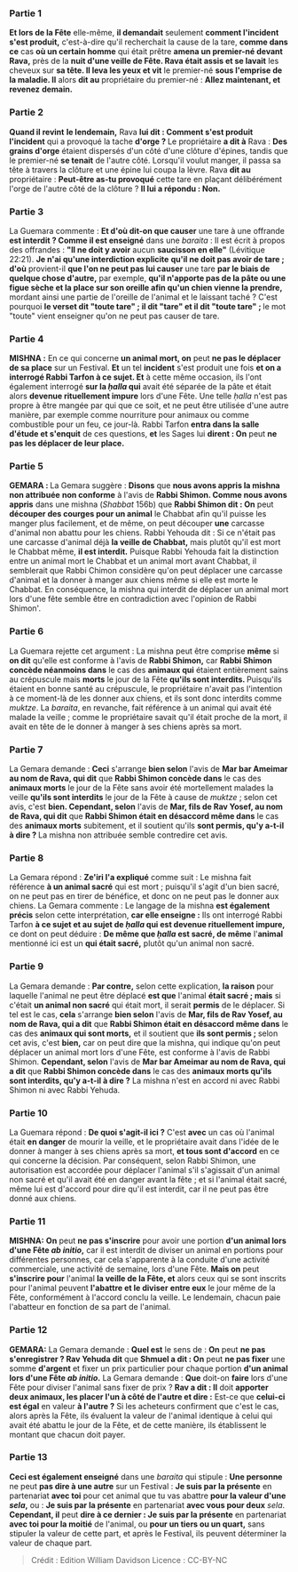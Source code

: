 
### Partie 1
<b>Et lors de la Fête</b> elle-même, <b>il demandait</b> seulement <b>comment l'incident s'est produit,</b> c'est-à-dire qu'il recherchait la cause de la tare, <b>comme dans ce</b> cas <b>où un certain homme</b> qui était prêtre <b>amena un premier-né devant Rava,</b> près de la <b>nuit d'une veille de Fête. Rava était assis et se lavait</b> les cheveux sur <b>sa tête. Il leva les yeux et vit</b> le premier-né <b>sous l'emprise de la maladie. Il</b> alors <b>dit au</b> propriétaire du premier-né : <b>Allez maintenant, et revenez</b> <b>demain.</b>

### Partie 2
<b>Quand il revint</b> <b>le lendemain,</b> Rava <b>lui dit : Comment s'est produit l'incident</b> qui a provoqué la tache <b>d'orge ? </b> Le propriétaire <b>a dit à</b> Rava : <b>Des grains d'orge</b> étaient dispersés d'un côté d'une clôture d'épines, tandis que</b> le premier-né <b>se tenait</b> de l'autre côté. Lorsqu'il voulut manger, il passa sa tête à travers la clôture et une épine lui coupa la lèvre.</b> Rava <b>dit au</b> propriétaire : <b>Peut-être as-tu provoqué</b> cette tare en plaçant délibérément l'orge de l'autre côté de la clôture ? <b>Il lui a répondu : Non.</b>

### Partie 3
La Guemara commente : <b>Et d'où dit-on que causer</b> une tare à une offrande <b>est interdit ? Comme il est enseigné</b> dans une <i>baraita</i> : Il est écrit à propos des offrandes : <b>"Il ne doit y avoir</b> aucun <b>saucisson en elle"</b> (Lévitique 22:21). <b>Je n'ai qu'une interdiction explicite</b> <b>qu'il ne doit pas avoir de tare ; d'où</b> provient-il <b>que l'on ne peut pas lui causer</b> une tare <b>par le biais de quelque chose d'autre,</b> par exemple, <b>qu'il n'apporte pas de la pâte ou une figue sèche et la place sur son oreille afin qu'un chien vienne la prendre,</b> mordant ainsi une partie de l'oreille de l'animal et le laissant taché ? C'est pourquoi <b>le verset dit "toute tare" ; il dit "tare" et il dit "toute tare" ; </b> le mot "toute" vient enseigner qu'on ne peut pas causer de tare.

### Partie 4
<strong>MISHNA :</strong> En ce qui concerne <b>un animal mort, on</b> peut <b>ne pas le déplacer de sa place</b> sur un Festival. <b>Et</b> un tel <b>incident</b> s'est produit une fois <b>et on a interrogé Rabbi Tarfon à ce sujet. Et</b> à cette même occasion, ils l'ont également interrogé <b>sur la <i>ḥalla</i> qui</b> avait été séparée de la pâte et était alors <b>devenue rituellement impure</b> lors d'une Fête. Une telle <i>ḥalla</i> n'est pas propre à être mangée par qui que ce soit, et ne peut être utilisée d'une autre manière, par exemple comme nourriture pour animaux ou comme combustible pour un feu, ce jour-là. Rabbi Tarfon <b>entra dans la salle d'étude et s'enquit</b> de ces questions, <b>et</b> les Sages lui <b>dirent : On</b> peut <b>ne pas les déplacer de leur place.</b>

### Partie 5
<strong>GEMARA : </strong>La Gemara suggère : <b>Disons</b> que <b>nous avons appris la mishna non attribuée</b> <b>non conforme</b> à l'avis de <b>Rabbi Shimon. Comme nous avons appris</b> dans une mishna (<i>Shabbat</i> 156b) que <b>Rabbi Shimon dit : On</b> peut <b>découper des courges pour un animal</b> le Chabbat afin qu'il puisse les manger plus facilement, et de même, on peut découper <b>une</b> carcasse d'animal non abattu pour les chiens. Rabbi Yehouda dit : Si ce n'était pas une carcasse d'animal</b> déjà <b>la veille de Chabbat,</b> mais plutôt qu'il est mort le Chabbat même, <b>il est interdit.</b> Puisque Rabbi Yehouda fait la distinction entre un animal mort le Chabbat et un animal mort avant Chabbat, il semblerait que Rabbi Chimon considère qu'on peut déplacer une carcasse d'animal et la donner à manger aux chiens même si elle est morte le Chabbat. En conséquence, la mishna qui interdit de déplacer un animal mort lors d'une fête semble être en contradiction avec l'opinion de Rabbi Shimon'.

### Partie 6
La Guemara rejette cet argument : La mishna peut être comprise <b>même</b> si <b>on dit</b> qu'elle est conforme à l'avis de <b>Rabbi Shimon,</b> car <b>Rabbi Shimon</b> <b>concède néanmoins dans</b> le cas des <b>animaux qui</b> étaient entièrement sains au crépuscule mais <b>morts</b> le jour de la Fête <b>qu'ils sont interdits. </b> Puisqu'ils étaient en bonne santé au crépuscule, le propriétaire n'avait pas l'intention à ce moment-là de les donner aux chiens, et ils sont donc interdits comme <i>muktze</i>. La <i>baraita</i>, en revanche, fait référence à un animal qui avait été malade la veille ; comme le propriétaire savait qu'il était proche de la mort, il avait en tête de le donner à manger à ses chiens après sa mort.

### Partie 7
La Gemara demande : <b>Ceci</b> s'arrange <b>bien selon</b> l'avis de <b>Mar bar Ameimar au nom de Rava, qui dit</b> que <b>Rabbi Shimon concède dans</b> le cas des <b>animaux morts</b> le jour de la Fête sans avoir été mortellement malades la veille <b>qu'ils sont interdits</b> le jour de la Fête à cause de <i>muktze</i> ; selon cet avis, c'est <b>bien. Cependant, selon</b> l'avis de <b>Mar, fils de Rav Yosef, au nom de Rava, qui dit</b> que <b>Rabbi Shimon était en désaccord même dans</b> le cas des <b>animaux morts</b> subitement, et il soutient qu'ils <b>sont permis, qu'y a-t-il à dire ? </b> La mishna non attribuée semble contredire cet avis.

### Partie 8
La Gemara répond : <b>Ze'iri l'a expliqué</b> comme suit : Le mishna fait référence <b>à un animal sacré</b> qui est mort ; puisqu'il s'agit d'un bien sacré, on ne peut pas en tirer de bénéfice, et donc on ne peut pas le donner aux chiens. La Gemara commente : Le langage de la mishna <b>est également précis</b> selon cette interprétation, <b>car elle enseigne :</b> Ils ont interrogé Rabbi Tarfon <b>à ce sujet et au sujet de <i>ḥalla</i> qui est devenue rituellement impure,</b> ce dont on peut déduire : <b>De même que <i>ḥalla</i> est sacré, de même</b> l'<b>animal</b> mentionné ici est un <b>qui était sacré,</b> plutôt qu'un animal non sacré.

### Partie 9
La Gemara demande : <b>Par contre,</b> selon cette explication, <b>la raison</b> pour laquelle l'animal ne peut être déplacé <b>est que</b> l'animal <b>était sacré ; mais</b> si c'était <b>un animal non sacré</b> qui était mort, il serait <b>permis</b> de le déplacer. Si tel est le cas, <b>cela</b> s'arrange <b>bien selon</b> l'avis de <b>Mar, fils de Rav Yosef, au nom de Rava, qui a dit</b> que <b>Rabbi Shimon était en désaccord même dans</b> le cas des <b>animaux qui sont morts,</b> et il soutient que <b>ils sont permis ; </b> selon cet avis, c'est <b>bien,</b> car on peut dire que la mishna, qui indique qu'on peut déplacer un animal mort lors d'une Fête, est conforme à l'avis de Rabbi Shimon. <b>Cependant, selon</b> l'avis de <b>Mar bar Ameimar au nom de Rava, qui a dit</b> que <b>Rabbi Shimon concède dans</b> le cas des <b>animaux morts qu'ils sont interdits, qu'y a-t-il à dire ?</b> La mishna n'est en accord ni avec Rabbi Shimon ni avec Rabbi Yehuda.

### Partie 10
La Guemara répond : <b>De quoi s'agit-il ici ?</b> C'est <b>avec</b> un cas où l'animal était <b>en danger</b> de mourir la veille, et le propriétaire avait dans l'idée de le donner à manger à ses chiens après sa mort, <b>et tous sont d'accord</b> en ce qui concerne la décision. Par conséquent, selon Rabbi Shimon, une autorisation est accordée pour déplacer l'animal s'il s'agissait d'un animal non sacré et qu'il avait été en danger avant la fête ; et si l'animal était sacré, même lui est d'accord pour dire qu'il est interdit, car il ne peut pas être donné aux chiens.

### Partie 11
<strong>MISHNA:</strong> <b>On</b> peut <b>ne pas s'inscrire</b> pour avoir une portion <b>d'un animal lors d'une Fête <i>ab initio</i>,</b> car il est interdit de diviser un animal en portions pour différentes personnes, car cela s'apparente à la conduite d'une activité commerciale, une activité de semaine, lors d'une Fête. <b>Mais on</b> peut <b>s'inscrire pour</b> l'animal <b>la veille de la Fête, et</b> alors ceux qui se sont inscrits pour l'animal peuvent <b>l'abattre et le diviser</b> <b>entre eux</b> le jour même de la Fête, conformément à l'accord conclu la veille. Le lendemain, chacun paie l'abatteur en fonction de sa part de l'animal.

### Partie 12
<strong>GEMARA:</strong> La Gemara demande : <b>Quel est</b> le sens de : <b>On</b> peut <b>ne pas s'enregistrer ? Rav Yehuda dit</b> que <b>Shmuel a dit : On</b> peut <b>ne pas fixer</b> une somme <b>d'argent</b> et fixer un prix particulier pour chaque portion <b>d'un animal lors d'une Fête <i>ab initio</i>.</b> La Gemara demande : <b>Que</b> doit-on <b>faire</b> lors d'une Fête pour diviser l'animal sans fixer de prix ? <b>Rav a dit : Il</b> doit <b>apporter deux animaux, les placer l'un à côté de l'autre et dire :</b> Est-ce que <b>celui-ci est égal</b> en valeur <b>à l'autre ?</b> Si les acheteurs confirment que c'est le cas, alors après la Fête, ils évaluent la valeur de l'animal identique à celui qui avait été abattu le jour de la Fête, et de cette manière, ils établissent le montant que chacun doit payer.

### Partie 13
<b>Ceci est également enseigné</b> dans une <i>baraita</i> qui stipule : <b>Une personne</b> ne peut <b>pas dire à une autre</b> sur un Festival : <b>Je suis par la présente</b> en partenariat <b>avec toi</b> pour cet animal que tu vas abattre <b>pour la valeur d'une <i>sela</i>,</b> ou : <b>Je suis par la présente</b> en partenariat <b>avec vous pour deux</b> <i>sela</i>. <b>Cependant, il</b> peut <b>dire à ce dernier : Je suis par la présente</b> en partenariat <b>avec toi pour la moitié</b> de l'animal, ou <b>pour un tiers ou un quart,</b> sans stipuler la valeur de cette part, et après le Festival, ils peuvent déterminer la valeur de chaque part.

>Crédit : Edition William Davidson
>Licence : CC-BY-NC